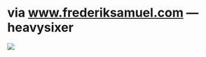 <!--
id: 22846352
link: http://tumblr.atmos.org/post/22846352/via-www-frederiksamuel-com-heavysixer
slug: via-www-frederiksamuel-com-heavysixer
date: Wed Jan 02 2008 10:32:19 GMT-0800 (PST)
publish: 2008-01-02
tags: 
title: via www.frederiksamuel.com — heavysixer 
-->


via www.frederiksamuel.com — heavysixer 
========================================

![](http://24.media.tumblr.com/KlnnBB3Nj3j47nh8QQbUBXGt_500.jpg)

